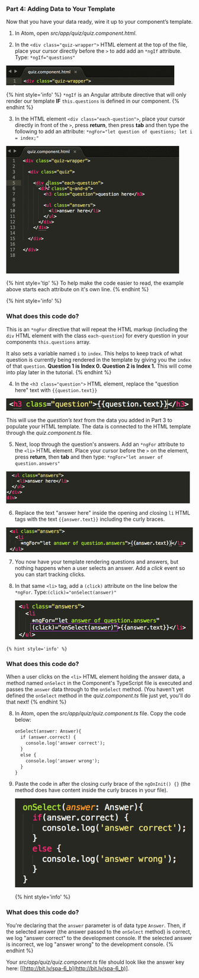 ### Part 4: Adding Data to Your Template

Now that you have your data ready, wire it up to your component’s template.

1.  In Atom, open _src/app/quiz/quiz.component.html_.

2. In the `<div class="quiz-wrapper">` HTML element at the top of the file, place your cursor directly before the `>` to add add an `*ngIf` attribute.  Type: `*ngIf="questions"`

  ![](/images/image04.gif)

  {% hint style='info' %}
`*ngIf` is an Angular attribute directive that will only render our template **IF** `this.questions` is defined in our component.
  {% endhint %}
  
3.  In the HTML element `<div class="each-question">`, place your cursor directly in front of the `>`, press **return**, then press **tab** and then type the following to add an attribute: `*ngFor="let question of questions; let i = index;"`

  ![](/images/image17.gif)
  
  {% hint style='tip' %}
To help make the code easier to read, the example above starts each attribute on it's own line.
  {% endhint %}

  {% hint style='info' %}
### What does this code do?

This is an `*ngFor` directive that will repeat the HTML markup (including the `div` HTML element with the class `each-question`) for every question in your components `this.questions` array.

It also sets a variable named `i` to `index`.  This helps to keep track of what question is currently being rendered in the template by giving you the `index` of that `question`.  **Question 1 is Index 0. Question 2 is Index 1.** This will come into play later in the tutorial.
  {% endhint %}
  
4.  In the `<h3 class="question">` HTML element, replace the "question here" text with `{{question.text}}`

  ![](/images/image02.png)
  
  This will use the *question’s text* from the data you added in Part 3 to populate your HTML template. The data is connected to the HTML template through the _quiz.component.ts_ file.
  
5.  Next, loop through the question's answers. Add an `*ngFor` attribute to the `<li>` HTML element. Place your cursor before the `>` on the element, press **return**, then **tab** and then type: `*ngFor="let answer of question.answers"`

  ![](/images/image20.gif)

6.  Replace the text "answer here" inside the opening and closing `li` HTML tags with the text `{{answer.text}}` including the curly braces.

  ![](/images/image26.png)

7.  You now have your template rendering questions and answers, but nothing happens when a user selects an answer. Add a *click* event so you can start tracking clicks.

  1.  In that same `<li>` tag, add a `(click)` attribute on the line below the `*ngFor`. Type:`(click)="onSelect(answer)"`
   
      ![](/images/image46.png)
      
    {% hint style='info' %}
### What does this code do?
When a user clicks on the `<li>` HTML element holding the answer data, a method named `onSelect` in the Component's TypeScript file  is executed and passes the `answer` data through to the `onSelect` method.  (You haven't yet defined the `onSelect` method in the _quiz.component.ts_ file just yet, you'll do that next!
    {% endhint %}

8.  In Atom, open the *src/app/quiz/quiz.component.ts* file.  Copy the code below:

    ```
    onSelect(answer: Answer){
      if (answer.correct) {
        console.log('answer correct');
      }
      else {
        console.log('answer wrong');
      }
    }
    ```
    
9. Paste the code in after the closing curly brace of the `ngOnInit() {}` (the method does have content inside the curly braces in your file).
      
      ![](/images/image03.png)
      
      {% hint style='info' %}
### What does this code do?
You're declaring that the `answer` parameter is of data type `Answer`.  Then, if the selected answer (the answer passed to the `onSelect` method) is correct, we log "answer correct" to the development console.  If the selected answer is incorrect, we log "answer wrong" to the development console.
      {% endhint %}

Your _src/app/quiz/quiz.component.ts_ file should look like the answer key here: [[http://bit.ly/spa-6_b](http://bit.ly/spa-6_b)].
